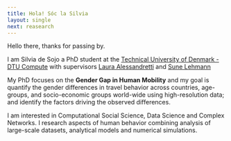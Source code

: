 ```yaml
---
title: Hola! Sóc la Silvia
layout: single
next: reasearch
---
```


Hello there, thanks for passing by. 

I am Silvia de Sojo a PhD student at the [Technical  University of Denmark - DTU Compute](https://www.dtu.dk/) with supervisors [Laura Alessandretti](https://scholar.google.com/citations?user=2265XuYAAAAJ&hl=en) and  [Sune Lehmann](https://scholar.google.com/citations?user=wvkUbiUAAAAJ&hl=en&oi=ao)

My PhD focuses on the **Gender Gap in Human Mobility** and my goal is quantify the gender differences in travel behavior across countries, age-groups, and socio-economic groups world-wide using high-resolution data; and identify the factors driving the observed differences.

I am interested in Computational Social Science, Data Science and Complex Networks. I research aspects of human behavior combining analysis of large-scale datasets, analytical models and numerical simulations.

